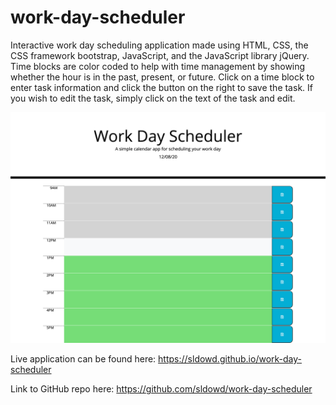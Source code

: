 # work-day-scheduler

Interactive work day scheduling application made using HTML, CSS, the CSS framework bootstrap, JavaScript, and the JavaScript library jQuery. Time blocks are color coded to help with time management by showing whether the hour is in the past, present, or future. Click on a time block to enter task information and click the button on the right to save the task. If you wish to edit the task, simply click on the text of the task and edit.

![Website Screenshot](https://github.com/sldowd/work-day-scheduler/blob/main/work-day-scheduler.png)


Live application can be found here: https://sldowd.github.io/work-day-scheduler

Link to GitHub repo here: https://github.com/sldowd/work-day-scheduler
